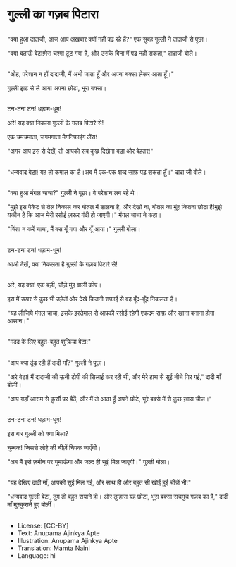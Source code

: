 # गुल्ली का गज़ब पिटारा

##
"क्या हुआ दादाजी, आज आप अख़बार क्यों नहीं पढ़ रहे हैं?" एक सुबह गुल्ली ने दादाजी से पूछा।

"क्या बताऊँ बेटा!मेरा चश्मा टूट गया है, और उसके बिना मैं पढ़ नहीं सकता," दादाजी बोले।

##
"ओह, परेशान न हों दादाजी, मैं अभी जाता हूँ और अपना बक्सा लेकर आता हूँ।"

गुल्ली झट से ले आया अपना छोटा, भूरा बक्सा।

##
टन-टना टन! धड़ाम-धूम!

अरे! यह क्या निकला गुल्ली के गज़ब पिटारे से!

एक चमचमाता, जगमगाता मैगनिफाइंग लैंस!

"अगर आप इस से देखें, तो आपको सब कुछ दिखेगा बड़ा और बेहतर!"

##
"धन्यवाद बेटा! यह तो कमाल का है।अब मैं एक-एक शब्द साफ़ पढ़ सकता हूँ।" दादा जी बोले।

##
"क्या हुआ मंगल चाचा?" गुल्ली ने पूछा। वे परेशान लग रहे थे।

"मुझे इस पैकेट से तेल निकाल कर बोतल में डालना है, और देखो ना, बोतल का मुंह कितना छोटा है!मुझे यकीन है कि आज मेरी रसोई ज़रूर गंदी हो जाएगी।" मंगल चाचा ने कहा।

"चिंता न करें चाचा, मैं बस यूँ गया और यूँ आया।" गुल्ली बोला।

##
टन-टना टन! धड़ाम-धूम!

आओ देखें, क्या निकलता है गुल्ली के गज़ब पिटारे से!

##
अरे, यह क्या! एक बड़ी, चौड़े मुंह वाली कीप।

इस में ऊपर से कुछ भी उड़ेलें और देखें कितनी सफाई से वह बूँद-बूँद निकलता है।

"यह लीजिये मंगल चाचा, इसके इस्तेमाल से आपकी रसोई रहेगी एकदम साफ़ और खाना बनाना होगा आसान।"

##
"मदद के लिए बहुत-बहुत शुक्रिया बेटा!"

##
"आप क्या ढूंढ रही हैं दादी माँ?" गुल्ली ने पूछा।

"अरे बेटा! मैं दादाजी की ऊनी टोपी की सिलाई कर रही थी, और मेरे हाथ से सुई नीचे गिर गई," दादी माँ बोलीं।

"आप यहाँ आराम से कुर्सी पर बैठें, और मैं ले आता हूँ अपने छोटे, भूरे बक्से में से कुछ ख़ास चीज़।"

##
टन-टना टन! धड़ाम-धूम!

इस बार गुल्ली को क्या मिला?

चुम्बक! जिससे लोहे की चीज़ें चिपक जाएँगी।

"अब मैं इसे ज़मीन पर घुमाऊँगा और जल्द ही सुई मिल जाएगी।" गुल्ली बोला।

##
"यह देखिए दादी माँ, आपकी सुई मिल गई, और साथ ही और बहुत सी खोई हुई चीज़ें भी!"

"धन्यवाद गुल्ली बेटा, तुम तो बहुत सयाने हो। और तुम्हारा यह छोटा, भूरा बक्सा सचमुच गज़ब का है," दादी माँ मुस्कुराते हुए बोलीं।

##
* License: [CC-BY]
* Text: Anupama Ajinkya Apte
* Illustration: Anupama Ajinkya Apte
* Translation: Mamta Naini
* Language: hi
